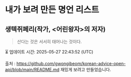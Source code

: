 # 내가 보려 만든 명언 리스트

##  생텍쥐페리(작가, <어린왕자>의 저자)
> 산다는 것은 서서히 태어나는 것이다.


⏳ 업데이트 시간: 2025-05-27 22:43:52 (UTC)

출처 : https://github.com/gwongibeom/korean-advice-open-api/blob/main/README.md
재밌게 보려고 만들었습니다.
